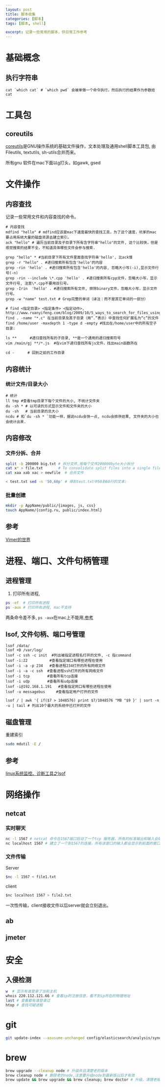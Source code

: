 ```yaml
---
layout: post
title: 脚本收集
categories: [脚本]
tags: [脚本, shell]

excerpt: 记录一些常用的脚本，供日常工作参考
---
```

# 基础概念
## 执行字符串
~~~
cat `which cat` # `which pwd` 会被单做一个命令执行，然后执行的结果作为参数给cat
~~~


# 工具包
## coreutils
[coreutils](http://www.gnu.org/software/coreutils/coreutils.html)是GNU操作系统的基础文件操作，文本处理及通用shell脚本工具包, 由Fileutils, textutils, sh-utils合并而来。

所有gnu 软件在mac下面以g打头，如gawk, gsed
# 文件操作
## 内容查找
记录一些常用文件和内容查找的命令。

~~~shell
# 内容查找
mdfind "hello" # mdfind应该是mac下速度最快的查找工具，为了这个速度，坑爹的mac要占用系统大量的磁盘资源去建立索引。
ack "hello" # 遍历当前目录及子目录下所有含字符串"hello"的文件, 这个比较快，但是感觉搜索的结果不全，不知道具体哪些文件会参与搜索.

grep "hello" * #当前目录下所有文件里面查找字符串'hello', 比ack慢
grep -r "hello" . #递归搜索所有包含'hello'的内容
grep -rin 'hello' . #递归搜索所有包含'hello'的内容, 忽略大小写(-i),显示文件行号(-n)
grep -rin --include \*.cpp 'hello' . #递归搜索所有cpp文件，忽略大小写，显示文件行号, 注意\*.cpp不要用双引号。
grep -Irin  'hello' . #递归搜索所有文件, 排除binary文件，忽略大小写，显示文件行号。
grep -w "name" test.txt # Grep完整的单词（译注：而不是其它单词的一部分）

# find <指定目录> <指定条件> <指定动作>, http://www.ruanyifeng.com/blog/2009/10/5_ways_to_search_for_files_using_the_terminal.html
find . -name "*.c" 在当前目录及其子目录（用“.”表示）中查找任何扩展名为“c”的文件
find /home/user -maxdepth 1 -type d -empty #找出在/home/user中的所有空子目录:

ls **      #递归查找所有的子目录, **是一个通用的递归搜索符号
vim /main/gj **/*.js  #在vim下递归查找所有js文件，找出main函数所在

cd -      # 回到之前的工作目录
~~~

## 内容统计
### 统计文件/目录大小

~~~
# 统计
ll tmp #查看tmp目录下每个文件的大小, 不统计文件夹
du -sh * # 以可读的方式显示文件和文件夹的大小
du -sh   # 当前目录的总大小
ncdu # 和`du -sh * `功能一样，据说ncdu会快一点, ncdu会排序结果, 文件夹的大小也会统计出来.
~~~

## 内容修改

### 文件分拆、合并

~~~sh
split -b 200000 big.txt # 拆分文件,按每个文件200000byte大小拆分
cat x* > file.txt       # To consolidate split files into a single file
cat xaa xab xac > newfile  # 合并文件

< test.txt sed -n '50,60p' # 得到test.txt中50到60行的文本:
~~~

### 批量创建

~~~sh
mkdir -p AppName/public/{images, js, css}
touch AppName/{config.ru, public/index.html}
~~~

## 参考
[Vimer的世界](http://easwy.com/blog/archives/advanced-vim-skills-catalog/)

# 进程、端口、文件句柄管理

## 进程管理

1. 打印所有进程,
~~~sh
ps -ef  # 打印所有进程
ps -aux # 打印所有进程, mac不支持
~~~

两条命令差不多, `ps -aux`在mac上不能用,[参考](http://www.cnblogs.com/5201351/p/4206461.html)

## lsof, 文件句柄、端口号管理

~~~shell
lsof /data/
lsof +D /var/log/
lsof -c ssh -c init  #列出被指定进程名打开的文件, -c 指command
lsof -i:22          #查看指定端口有哪些进程在使用
lsof -i -a -p 234   #查看进程234打开的所有网络文件
lsof -i -a -c ssh  #查看进程ssh打开的所有网络文件
lsof -i tcp        #查看所有tcp连接
lsof -i udp        #查看所有udp连接
lsof -i@192.168.1.191   #查看指定网口有哪些进程在使用
lsof -u messagebus     #查看指定用户打开的文件

lsof / | awk '{ if($7 > 1048576) print $7/1048576 "MB "$9 }' | sort -n -u | tail # 列出10个最大的系统中已打开的文件
~~~

## 磁盘管理
重建索引

~~~sh
sudo mdutil -E /
~~~

## 参考
[linux系统监控、诊断工具之lsof](https://my.oschina.net/leejun2005/blog/153584)

# 网络操作
## netcat

### 实时聊天

~~~sh
nc -l 1567 # netcat 命令在1567端口启动了一个tcp 服务器，所有的标准输出和输入会输出到该端口。输出和输入都在此shell中展示。
nc localhost 1567 # 建立了一个到1567的连接，所有该窗口的输入都会显示到前面的窗口上。
~~~

### 文件传输

Server
~~~sh
$nc -l 1567 < file1.txt
~~~

client
~~~sh
$nc localhost 1567 > file2.txt
~~~

一次性传输，client接收文件以后server就会立刻退出。
## ab
## jmeter

# 安全
## 入侵检测

~~~sh
w  # 显示有谁登录了当前主机
whois 220.112.121.66 # 查看ip的注册信息，看不到ip所在的物理地址
last # 查看都有谁登录过
htop # 查找可疑进程
~~~

# git

~~~sh
git update-index --asusume-unchanged config/elasticsearch/analysis/synonym/synonyms_en.txt # 忽略对文件的修改
~~~

# brew

~~~sh
brew upgrade --cleanup node # 升级并且清楚老的版本
brew cleanup node # 删除老的node,注意要升级node到最新版以后才有效
brew update && brew upgrade && brew cleanup; brew doctor # 升级，清理老版本，整理link/unlink
~~~
